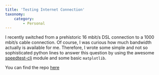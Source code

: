 ```yaml
---
title: 'Testing Internet Connection'
taxonomy:
    category:
        - Personal
---
```


I recently switched from a prehistoric 16 mbit/s DSL connection to a 1000 mbit/s cable connection. Of course, I was curious how much bandwidth actually is available for me. Therefore, I wrote some simple and not so sophisticated python lines to answer this question by using the awesome [speedtest-cli](https://github.com/sivel/speedtest-cli) module and some basic `matplotlib`.

You can find the repo [here](https://repo.rootknecht.net/open/vis-bandwidth)